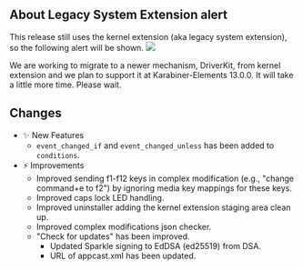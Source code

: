 ## About Legacy System Extension alert

This release still uses the kernel extension (aka legacy system extension), so the following alert will be shown.
<img src="https://karabiner-elements.pqrs.org/docs/manual/misc/legacy-system-extension/images/legacy-system-extension@2x.png" style="max-width: 420px">

We are working to migrate to a newer mechanism, DriverKit, from kernel extension and we plan to support it at Karabiner-Elements 13.0.0.
It will take a little more time. Please wait.

## Changes

-   ✨ New Features
    -   `event_changed_if` and `event_changed_unless` has been added to `conditions`.
-   ⚡️ Improvements
    -   Improved sending f1-f12 keys in complex modification (e.g., "change command+e to f2") by ignoring media key mappings for these keys.
    -   Improved caps lock LED handling.
    -   Improved uninstaller adding the kernel extension staging area clean up.
    -   Improved complex modifications json checker.
    -   "Check for updates" has been improved.
        -   Updated Sparkle signing to EdDSA (ed25519) from DSA.
        -   URL of appcast.xml has been updated.
